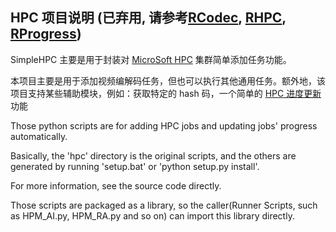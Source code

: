 HPC 项目说明 (已弃用, 请参考[RCodec](../RCodec), [RHPC](../RHPC), [RProgress](../RProgress))
----
SimpleHPC 主要是用于封装对 [MicroSoft HPC] 集群简单添加任务功能。

本项目主要是用于添加视频编解码任务，但也可以执行其他通用任务。额外地，该项目支持某些辅助模块，例如：获取特定的 hash 码，一个简单的 [HPC 进度更新]功能

Those python scripts are for adding HPC jobs and updating jobs' progress automatically.

Basically, the 'hpc' directory is the original scripts, and the others are generated by running 'setup.bat' or 'python setup.py install'.

For more information, see the source code directly.

Those scripts are packaged as a library, so the caller(Runner Scripts, such as HPM_AI.py, HPM_RA.py and so on) can import this library directly.



[MicroSoft HPC]: https://docs.microsoft.com/en-us/powershell/high-performance-computing/overview?view=hpc16-ps]
[HPC 进度更新]: https://docs.microsoft.com/en-us/previous-versions/windows/it-pro/windows-hpc-server-2008R2/ee783544(v=ws.10)?redirectedfrom=MSDN]

